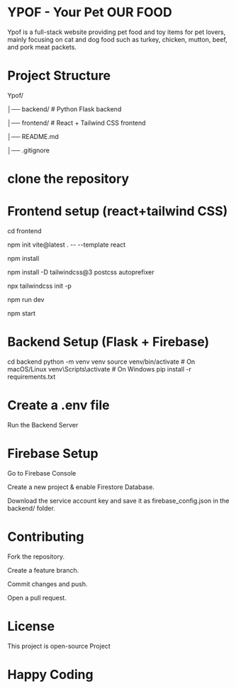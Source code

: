 # YPOF - Your Pet OUR FOOD

Ypof is a full-stack website providing pet food and toy items for pet lovers, mainly focusing on cat and dog food such as turkey, chicken, mutton, beef, and pork meat packets.

# Project Structure

Ypof/

│── backend/      # Python Flask backend

│── frontend/     # React + Tailwind CSS frontend

│── README.md

│── .gitignore

# clone the repository

# Frontend setup (react+tailwind CSS)
cd frontend

npm init vite@latest . -- --template react

npm install

npm install -D tailwindcss@3 postcss autoprefixer

npx tailwindcss init -p

npm run dev

npm start

# Backend Setup (Flask + Firebase)
cd backend
python -m venv venv
source venv/bin/activate  # On macOS/Linux
venv\Scripts\activate     # On Windows
pip install -r requirements.txt

# Create a .env file

Run the Backend Server

# Firebase Setup

Go to Firebase Console

Create a new project & enable Firestore Database.

Download the service account key and save it as firebase_config.json in the backend/ folder.


# Contributing

Fork the repository.

Create a feature branch.

Commit changes and push.

Open a pull request.

# License

This project is open-source Project

# Happy Coding